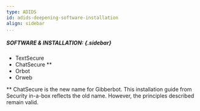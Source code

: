 ```yaml
---
type: ADIDS
id: adids-deepening-software-installation
align: sidebar
...
```


##### SOFTWARE & INSTALLATION: {.sidebar}
  * TextSecure
  * ChatSecure \*\*
  * Orbot
  * Orweb

** ChatSecure is the new name for Gibberbot. This installation guide from Security in-a-box reflects the old name. However, the principles described remain valid.
